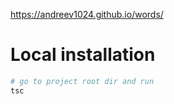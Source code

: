 https://andreev1024.github.io/words/

# Local installation
```sh
# go to project root dir and run
tsc
```
